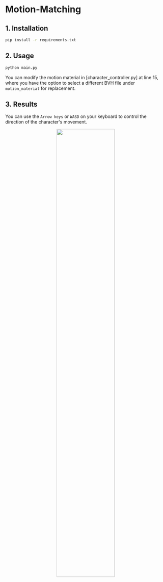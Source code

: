# Motion-Matching

## 1. Installation

```bash
pip install -r requirements.txt
```

## 2. Usage

```bash
python main.py
```

You can modify the motion material in [character_controller.py] at line 15, where you have the option to select a different BVH file under `motion_material` for replacement.

## 3. Results

You can use the `Arrow keys` or `WASD` on your keyboard to control the direction of the character's movement.

<p align=center>
<img src='images/result.gif' width='60%'>
</p>
